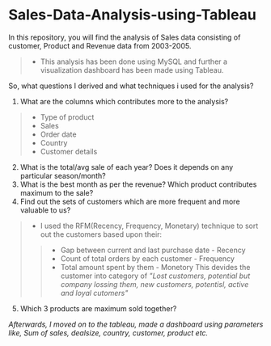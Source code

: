# Sales-Data-Analysis-using-Tableau
In this repository, you will find the analysis of Sales data consisting of customer, Product and Revenue data from 2003-2005.
> * This analysis has been done using MySQL and further a visualization dashboard has been made using Tableau. 

So, what questions I derived and what techniques i used for the analysis? 
1. What are the columns which contributes more to the analysis? 
> * Type of product
> * Sales
> * Order date
> * Country
> * Customer details
2. What is the total/avg sale of each year? Does it depends on any particular season/month?
3. What is the best month as per the revenue? Which product contributes maximum to the sale?  
4. Find out the sets of customers which are more frequent and more valuable to us? 
> * I used the RFM(Recency, Frequency, Monetary) technique to sort out the customers based upon their: 
>> * Gap between current and last purchase date - Recency
>> * Count of total orders by each customer - Frequency
>> * Total amount spent by them - Monetory 
>> This devides the customer into category of *"Lost customers, potential but company lossing them, new customers, potentisl, active and loyal cutomers"*

5. Which 3 products are maximum sold together? 


*Afterwards, I moved on to the tableau, made a dashboard using parameters like, Sum of sales, dealsize, country, customer, product etc.* 

